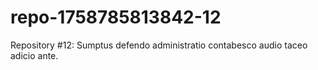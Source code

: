# repo-1758785813842-12
Repository #12: Sumptus defendo administratio contabesco audio taceo adicio ante.
